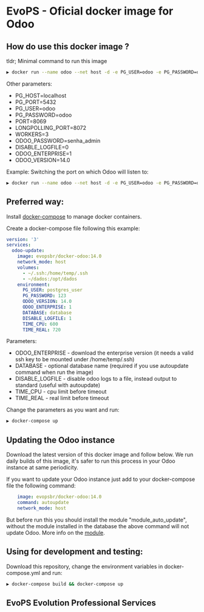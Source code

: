 # EvoPS - Oficial docker image for Odoo 

How do use this docker image ?
---------------------

tldr; Minimal command to run this image

```bash
▶ docker run --name odoo --net host -d -e PG_USER=odoo -e PG_PASSWORD=odoo evopsbr/docker-odoo:14.0
```

Other parameters:

* PG_HOST=localhost
* PG_PORT=5432
* PG_USER=odoo
* PG_PASSWORD=odoo
* PORT=8069
* LONGPOLLING_PORT=8072
* WORKERS=3
* ODOO_PASSWORD=senha_admin
* DISABLE_LOGFILE=0
* ODOO_ENTERPRISE=1
* ODOO_VERSION=14.0

Example: Switching the port on which Odoo will listen to:

```bash
▶ docker run --name odoo --net host -d -e PG_USER=odoo -e PG_PASSWORD=odoo -e PORT=8050 evopsbr/docker-odoo:14.0
```

Preferred way:
---------------------

Install [docker-compose](https://docs.docker.com/compose/install/) to manage docker containers.

Create a docker-compose file following this example:
```yaml
version: '3'
services:
  odoo-update:
    image: evopsbr/docker-odoo:14.0
    network_mode: host
    volumes:
      - ~/.ssh:/home/temp/.ssh
      - ~/dados:/opt/dados
    environment:
      PG_USER: postgres_user
      PG_PASSWORD: 123
      ODOO_VERSION: 14.0
      ODOO_ENTERPRISE: 1
      DATABASE: database
      DISABLE_LOGFILE: 1
      TIME_CPU: 600
      TIME_REAL: 720
```

Parameters:

- ODOO_ENTERPRISE - download the enterprise version (it needs a valid ssh key to be mounted under /home/temp/.ssh)
- DATABASE - optional database name (required if you use autoupdate command when run the image)
- DISABLE_LOGFILE - disable odoo logs to a file, instead output to standard (useful with autoupdate)
- TIME_CPU - cpu limit before timeout
- TIME_REAL - real limit before timeout

Change the parameters as you want and run:
```bash
▶ docker-compose up
```

Updating the Odoo instance
----------------------------------

Download the latest version of this docker image and follow below. We run daily builds of this image, it's safer to run this process in your Odoo instance at same periodicity.

If you want to update your Odoo instance just add to your docker-compose file the following command:
```yaml
    image: evopsbr/docker-odoo:14.0
    command: autoupdate
    network_mode: host
```
But before run this you should install the module "module_auto_update", without the module installed in the database the above command will not update Odoo. More info on the [module](https://github.com/OCA/server-tools/tree/14.0/module_auto_update).


Using for development and testing:
-----------------------------------

Download this repository, change the environment variables in docker-compose.yml and run:
```bash
▶ docker-compose build && docker-compose up
```

EvoPS Evolution Professional Services
----------------
